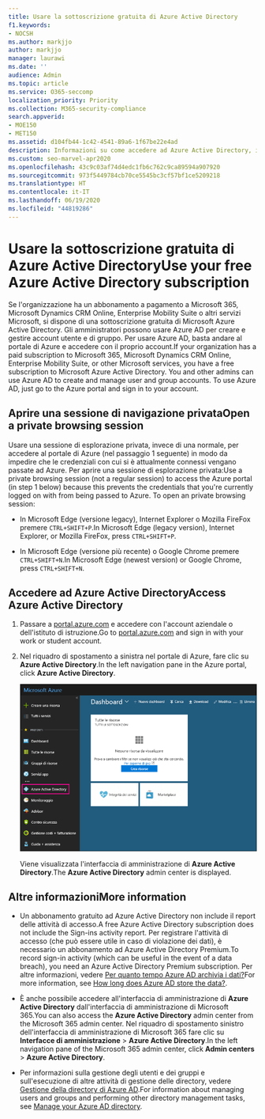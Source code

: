 ```yaml
---
title: Usare la sottoscrizione gratuita di Azure Active Directory
f1.keywords:
- NOCSH
ms.author: markjjo
author: markjjo
manager: laurawi
ms.date: ''
audience: Admin
ms.topic: article
ms.service: O365-seccomp
localization_priority: Priority
ms.collection: M365-security-compliance
search.appverid:
- MOE150
- MET150
ms.assetid: d104fb44-1c42-4541-89a6-1f67be22e4ad
description: Informazioni su come accedere ad Azure Active Directory, incluso nell'abbonamento a pagamento dell'organizzazione.
ms.custom: seo-marvel-apr2020
ms.openlocfilehash: 43c9c03af74d4edc1fb6c762c9ca89594a907920
ms.sourcegitcommit: 973f5449784cb70ce5545bc3cf57bf1ce5209218
ms.translationtype: HT
ms.contentlocale: it-IT
ms.lasthandoff: 06/19/2020
ms.locfileid: "44819286"
---
```

# <a name="use-your-free-azure-active-directory-subscription"></a><span data-ttu-id="f5b08-103">Usare la sottoscrizione gratuita di Azure Active Directory</span><span class="sxs-lookup"><span data-stu-id="f5b08-103">Use your free Azure Active Directory subscription</span></span>

<span data-ttu-id="f5b08-p101">Se l'organizzazione ha un abbonamento a pagamento a Microsoft 365, Microsoft Dynamics CRM Online, Enterprise Mobility Suite o altri servizi Microsoft, si dispone di una sottoscrizione gratuita di Microsoft Azure Active Directory. Gli amministratori possono usare Azure AD per creare e gestire account utente e di gruppo. Per usare Azure AD, basta andare al portale di Azure e accedere con il proprio account.</span><span class="sxs-lookup"><span data-stu-id="f5b08-p101">If your organization has a paid subscription to Microsoft 365, Microsoft Dynamics CRM Online, Enterprise Mobility Suite, or other Microsoft services, you have a free subscription to Microsoft Azure Active Directory. You and other admins can use Azure AD to create and manage user and group accounts. To use Azure AD, just go to the Azure portal and sign in to your account.</span></span>

## <a name="open-a-private-browsing-session"></a><span data-ttu-id="f5b08-107">Aprire una sessione di navigazione privata</span><span class="sxs-lookup"><span data-stu-id="f5b08-107">Open a private browsing session</span></span>

<span data-ttu-id="f5b08-p102">Usare una sessione di esplorazione privata, invece di una normale, per accedere al portale di Azure (nel passaggio 1 seguente) in modo da impedire che le credenziali con cui si è attualmente connessi vengano passate ad Azure. Per aprire una sessione di esplorazione privata:</span><span class="sxs-lookup"><span data-stu-id="f5b08-p102">Use a private browsing session (not a regular session) to access the Azure portal (in step 1 below) because this prevents the credentials that you're currently logged on with from being passed to Azure. To open an private browsing session:</span></span>

- <span data-ttu-id="f5b08-110">In Microsoft Edge (versione legacy), Internet Explorer o Mozilla FireFox premere `CTRL+SHIFT+P`.</span><span class="sxs-lookup"><span data-stu-id="f5b08-110">In Microsoft Edge (legacy version), Internet Explorer, or Mozilla FireFox, press `CTRL+SHIFT+P`.</span></span>

- <span data-ttu-id="f5b08-111">In Microsoft Edge (versione più recente) o Google Chrome premere `CTRL+SHIFT+N`.</span><span class="sxs-lookup"><span data-stu-id="f5b08-111">In Microsoft Edge (newest version) or Google Chrome, press `CTRL+SHIFT+N`.</span></span>

## <a name="access-azure-active-directory"></a><span data-ttu-id="f5b08-112">Accedere ad Azure Active Directory</span><span class="sxs-lookup"><span data-stu-id="f5b08-112">Access Azure Active Directory</span></span>

1. <span data-ttu-id="f5b08-113">Passare a [portal.azure.com](https://portal.azure.com) e accedere con l'account aziendale o dell'istituto di istruzione.</span><span class="sxs-lookup"><span data-stu-id="f5b08-113">Go to [portal.azure.com](https://portal.azure.com) and sign in with your work or student account.</span></span>

2. <span data-ttu-id="f5b08-114">Nel riquadro di spostamento a sinistra nel portale di Azure, fare clic su **Azure Active Directory**.</span><span class="sxs-lookup"><span data-stu-id="f5b08-114">In the left navigation pane in the Azure portal, click **Azure Active Directory**.</span></span>

    ![Fare clic su Azure Active Directory nel riquadro di spostamento a sinistra nel portale di Azure.](../media/97d2d72f-ac20-46ab-898c-851f6009b453.png)

    <span data-ttu-id="f5b08-116">Viene visualizzata l'interfaccia di amministrazione di **Azure Active Directory**.</span><span class="sxs-lookup"><span data-stu-id="f5b08-116">The **Azure Active Directory** admin center is displayed.</span></span>

## <a name="more-information"></a><span data-ttu-id="f5b08-117">Altre informazioni</span><span class="sxs-lookup"><span data-stu-id="f5b08-117">More information</span></span>

- <span data-ttu-id="f5b08-118">Un abbonamento gratuito ad Azure Active Directory non include il report delle attività di accesso.</span><span class="sxs-lookup"><span data-stu-id="f5b08-118">A free Azure Active Directory subscription does not include the Sign-ins activity report.</span></span> <span data-ttu-id="f5b08-119">Per registrare l'attività di accesso (che può essere utile in caso di violazione dei dati), è necessario un abbonamento ad Azure Active Directory Premium.</span><span class="sxs-lookup"><span data-stu-id="f5b08-119">To record sign-in activity (which can be useful in the event of a data breach), you need an Azure Active Directory Premium subscription.</span></span> <span data-ttu-id="f5b08-120">Per altre informazioni, vedere [Per quanto tempo Azure AD archivia i dati?](https://docs.microsoft.com/azure/active-directory/reports-monitoring/reference-reports-data-retention#how-long-does-azure-ad-store-the-data)</span><span class="sxs-lookup"><span data-stu-id="f5b08-120">For more information, see [How long does Azure AD store the data?](https://docs.microsoft.com/azure/active-directory/reports-monitoring/reference-reports-data-retention#how-long-does-azure-ad-store-the-data).</span></span>

- <span data-ttu-id="f5b08-121">È anche possibile accedere all'interfaccia di amministrazione di **Azure Active Directory** dall'interfaccia di amministrazione di Microsoft 365.</span><span class="sxs-lookup"><span data-stu-id="f5b08-121">You can also access the **Azure Active Directory** admin center from the Microsoft 365 admin center.</span></span> <span data-ttu-id="f5b08-122">Nel riquadro di spostamento sinistro dell'interfaccia di amministrazione di Microsoft 365 fare clic su **Interfacce di amministrazione** \> **Azure Active Directory**.</span><span class="sxs-lookup"><span data-stu-id="f5b08-122">In the left navigation pane of the Microsoft 365 admin center, click **Admin centers** \> **Azure Active Directory**.</span></span>

- <span data-ttu-id="f5b08-123">Per informazioni sulla gestione degli utenti e dei gruppi e sull'esecuzione di altre attività di gestione delle directory, vedere [Gestione della directory di Azure AD](https://docs.microsoft.com/azure/active-directory/active-directory-administer).</span><span class="sxs-lookup"><span data-stu-id="f5b08-123">For information about managing users and groups and performing other directory management tasks, see [Manage your Azure AD directory](https://docs.microsoft.com/azure/active-directory/active-directory-administer).</span></span>
